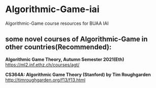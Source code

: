 # Algorithmic-Game-iai
Algorithmic-Game course resources for BUAA IAI
## some novel courses of Algorithmic-Game in other countries(Recommended):

**Algorithmic Game Theory, Autumn Semester 2021(Eth)**
https://ml2.inf.ethz.ch/courses/agt/

**CS364A: Algorithmic Game Theory (Stanford) by Tim Roughgarden**
http://timroughgarden.org/f13/f13.html
